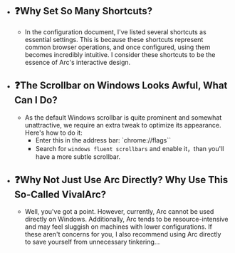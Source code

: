 - ## ❓Why Set So Many Shortcuts?
  - In the configuration document, I've listed several shortcuts as essential settings. This is because these shortcuts represent common browser operations, and once configured, using them becomes incredibly intuitive. I consider these shortcuts to be the essence of Arc's interactive design.

- ## ❓The Scrollbar on Windows Looks Awful, What Can I Do?
  - As the default Windows scrollbar is quite prominent and somewhat unattractive, we require an extra tweak to optimize its appearance. Here's how to do it:
    - Enter this in the address bar: `chrome://flags``
    - Search for `windows fluent scrollbars` and enable it，than you'll have a more subtle scrollbar.

- ## ❓Why Not Just Use Arc Directly? Why Use This So-Called VivalArc?
  - Well, you've got a point. However, currently, Arc cannot be used directly on Windows. Additionally, Arc tends to be resource-intensive and may feel sluggish on machines with lower configurations. If these aren't concerns for you, I also recommend using Arc directly to save yourself from unnecessary tinkering...